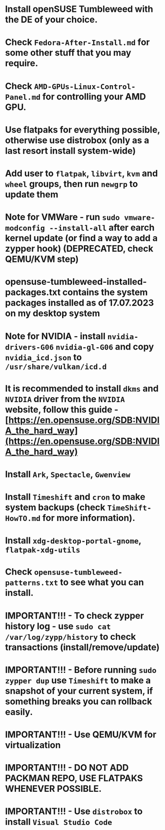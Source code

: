 # Install openSUSE Tumbleweed with the DE of your choice.
# Check `Fedora-After-Install.md` for some other stuff that you may require.
# Check `AMD-GPUs-Linux-Control-Panel.md` for controlling your AMD GPU.
# Use flatpaks for everything possible, otherwise use distrobox (only as a last resort install system-wide)
# Add user to `flatpak`, `libvirt`, `kvm` and `wheel` groups, then run `newgrp` to update them
# Note for VMWare - run `sudo vmware-modconfig --install-all` after earch kernel update (or find a way to add a zypper hook) (DEPRECATED, check QEMU/KVM step)
# opensuse-tumbleweed-installed-packages.txt contains the system packages installed as of 17.07.2023 on my desktop system
# Note for NVIDIA - install `nvidia-drivers-G06` `nvidia-gl-G06` and copy `nvidia_icd.json` to `/usr/share/vulkan/icd.d`
# It is recommended to install `dkms` and `NVIDIA` driver from the `NVIDIA` website, follow this guide - [https://en.opensuse.org/SDB:NVIDIA_the_hard_way](https://en.opensuse.org/SDB:NVIDIA_the_hard_way)
# Install `Ark`, `Spectacle`, `Gwenview`
# Install `Timeshift` and `cron` to make system backups (check `TimeShift-HowTO.md` for more information).
# Install `xdg-desktop-portal-gnome`, `flatpak-xdg-utils`
# Check `opensuse-tumbleweed-patterns.txt` to see what you can install.
# IMPORTANT!!! - To check zypper history log - use `sudo cat /var/log/zypp/history` to check transactions (install/remove/update)
# IMPORTANT!!! - Before running `sudo zypper dup` use `Timeshift` to make a snapshot of your current system, if something breaks you can rollback easily.
# IMPORTANT!!! - Use QEMU/KVM for virtualization
# IMPORTANT!!! - DO NOT ADD PACKMAN REPO, USE FLATPAKS WHENEVER POSSIBLE.
# IMPORTANT!!! - Use `distrobox` to install `Visual Studio Code`